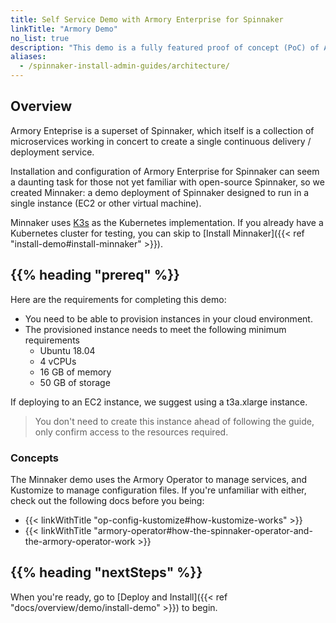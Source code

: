```yaml
---
title: Self Service Demo with Armory Enterprise for Spinnaker
linkTitle: "Armory Demo"
no_list: true
description: "This demo is a fully featured proof of concept (PoC) of Armory Enterprise for Spinnaker™. Walk through installation, configuration, and deployment using sample applications."
aliases:
  - /spinnaker-install-admin-guides/architecture/
---
```


## Overview

Armory Enteprise is a superset of Spinnaker, which itself is a collection of microservices working in concert to create a single continuous delivery / deployment service.

Installation and configuration of Armory Enterprise for Spinnaker can seem a daunting task for those not yet familiar with open-source Spinnaker, so we created Minnaker: a demo deployment of Spinnaker designed to run in a single instance (EC2 or other virtual machine).

Minnaker uses [K3s](https://k3s.io/) as the Kubernetes implementation. If you already have a Kubernetes cluster for testing, you can skip to [Install Minnaker]({{< ref "install-demo#install-minnaker" >}}).

## {{% heading "prereq" %}}

Here are the requirements for completing this demo:

* You need to be able to provision instances in your cloud environment.
* The provisioned instance needs to meet the following minimum requirements
  * Ubuntu 18.04
  * 4 vCPUs
  * 16 GB of memory
  * 50 GB of storage

If deploying to an EC2 instance, we suggest using a t3a.xlarge instance.

> You don't need to create this instance ahead of following the guide, only confirm access to the resources required.

### Concepts

The Minnaker demo uses the Armory Operator to manage services, and Kustomize to manage configuration files. If you're unfamiliar with either, check out the following docs before you being:

 - {{< linkWithTitle "op-config-kustomize#how-kustomize-works" >}}
 - {{< linkWithTitle "armory-operator#how-the-spinnaker-operator-and-the-armory-operator-work >}}

## {{% heading "nextSteps" %}}

When you're ready, go to [Deploy and Install]({{< ref "docs/overview/demo/install-demo" >}}) to begin.

